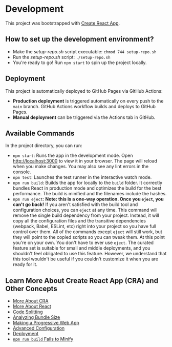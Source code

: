 # Development

This project was bootstrapped with [Create React App](https://github.com/facebook/create-react-app).

## How to set up the development environment?

- Make the *setup-repo.sh* script executable: `chmod 744 setup-repo.sh`
- Run the *setup-repo.sh* script: `./setup-repo.sh`
- You're ready to go! Run `npm start` to spin up the project locally.

## Deployment

This project is automatically deployed to GitHub Pages via GitHub Actions:
- **Production deployment** is triggered automatically on every push to the `main` branch. GitHub Actions workflow builds and deploys to GitHub Pages.
- **Manual deployment** can be triggered via the Actions tab in GitHub.

## Available Commands

In the project directory, you can run:
* `npm start`: Runs the app in the development mode. Open [http://localhost:3000](http://localhost:3000) to view it in your browser. The page will reload when you make changes. You may also see any lint errors in the console.
* `npm test`: Launches the test runner in the interactive watch mode.
* `npm run build`: Builds the app for locally to the `build` folder. It correctly bundles React in production mode and optimizes the build for the best performance. The build is minified and the filenames include the hashes.
* `npm run eject`: **Note: this is a one-way operation. Once you `eject`, you can't go back!** If you aren't satisfied with the build tool and configuration choices, you can `eject` at any time. This command will remove the single build dependency from your project. Instead, it will copy all the configuration files and the transitive dependencies (webpack, Babel, ESLint, etc) right into your project so you have full control over them. All of the commands except `eject` will still work, but they will point to the copied scripts so you can tweak them. At this point you're on your own. You don't have to ever use `eject`. The curated feature set is suitable for small and middle deployments, and you shouldn't feel obligated to use this feature. However, we understand that this tool wouldn't be useful if you couldn't customize it when you are ready for it.

## Learn More About Create React App (CRA) and Other Concepts

- [More About CRA](https://facebook.github.io/create-react-app/docs/getting-started)
- [More About React](https://reactjs.org/)
- [Code Splitting](https://facebook.github.io/create-react-app/docs/code-splitting)
- [Analyzing Bundle Size](https://facebook.github.io/create-react-app/docs/analyzing-the-bundle-size)
- [Making a Progressive Web App](https://facebook.github.io/create-react-app/docs/making-a-progressive-web-app)
- [Advanced Configuration](https://facebook.github.io/create-react-app/docs/advanced-configuration)
- [Deployment](https://facebook.github.io/create-react-app/docs/deployment)
- [`npm run build` Fails to Minify](https://facebook.github.io/create-react-app/docs/troubleshooting#npm-run-build-fails-to-minify)
